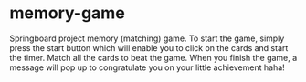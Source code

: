 # memory-game
Springboard project memory (matching) game.
To start the game, simply press the start button which will enable you to click on the cards and start the timer.
Match all the cards to beat the game.
When you finish the game, a message will pop up to congratulate you on your little achievement haha!

